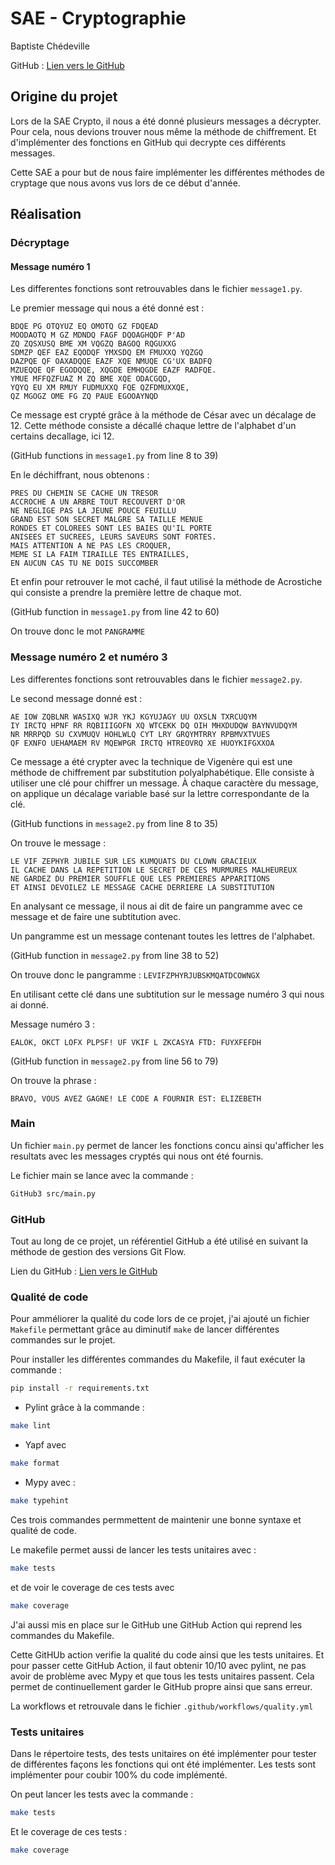 # SAE - Cryptographie

Baptiste Chédeville  

GitHub : [Lien vers le GitHub](https://github.com/Baptched/SAE-Crypto)

## Origine du projet

Lors de la SAE Crypto, il nous a été donné plusieurs messages a décrypter.
Pour cela, nous devions trouver nous même la méthode de chiffrement.
Et d'implémenter des fonctions en GitHub qui decrypte ces différents messages.

Cette SAE a pour but de nous faire implémenter les différentes méthodes de cryptage que nous avons vus lors de ce début d'année.

## Réalisation

### Décryptage 

#### Message numéro 1

Les differentes fonctions sont retrouvables dans le fichier `message1.py`.

Le premier message qui nous a été donné est :

```
BDQE PG OTQYUZ EQ OMOTQ GZ FDQEAD
MOODAOTQ M GZ MDNDQ FAGF DQOAGHQDF P'AD
ZQ ZQSXUSQ BME XM VQGZQ BAGOQ RQGUXXG
SDMZP QEF EAZ EQODQF YMXSDQ EM FMUXXQ YQZGQ
DAZPQE QF OAXADQQE EAZF XQE NMUQE CG'UX BADFQ
MZUEQQE QF EGODQQE, XQGDE EMHQGDE EAZF RADFQE.
YMUE MFFQZFUAZ M ZQ BME XQE ODACGQD,
YQYQ EU XM RMUY FUDMUXXQ FQE QZFDMUXXQE,
QZ MGOGZ OME FG ZQ PAUE EGOOAYNQD
```

Ce message est crypté grâce à la méthode de César avec un décalage de 12. 
Cette méthode consiste a décallé chaque lettre de l'alphabet d'un certains decallage, ici 12.

(GitHub functions in `message1.py` from line 8 to 39)

En le déchiffrant, nous obtenons :

```
PRES DU CHEMIN SE CACHE UN TRESOR
ACCROCHE A UN ARBRE TOUT RECOUVERT D'OR
NE NEGLIGE PAS LA JEUNE POUCE FEUILLU
GRAND EST SON SECRET MALGRE SA TAILLE MENUE
RONDES ET COLOREES SONT LES BAIES QU'IL PORTE
ANISEES ET SUCREES, LEURS SAVEURS SONT FORTES.
MAIS ATTENTION A NE PAS LES CROQUER,
MEME SI LA FAIM TIRAILLE TES ENTRAILLES,
EN AUCUN CAS TU NE DOIS SUCCOMBER
```

Et enfin pour retrouver le mot caché, il faut utilisé la méthode de Acrostiche qui consiste a prendre la première lettre de chaque mot.

(GitHub function in `message1.py` from line 42 to 60)

On trouve donc le mot `PANGRAMME`


### Message numéro 2 et numéro 3

Les differentes fonctions sont retrouvables dans le fichier `message2.py`.

Le second message donné est :

```
AE IOW ZQBLNR WASIXQ WJR YKJ KGYUJAGY UU OXSLN TXRCUQYM
IY IRCTQ HPNF RR RQBIIIGOFN XQ WTCEKK DQ OIH MHXDUDQW BAYNVUDQYM
NR MRRPQD SU CXVMUQV HOHLWLQ CYT LRY GRQYMTRRY RPBMVXTVUES
QF EXNFO UEHAMAEM RV MQEWPGR IRCTQ HTREOVRQ XE HUOYKIFGXXOA
```

Ce message a été crypter avec la technique de Vigenère qui est une méthode de chiffrement par substitution polyalphabétique. Elle consiste à utiliser une clé  pour chiffrer un message. À chaque caractère du message, on applique un décalage variable basé sur la lettre correspondante de la clé.

(GitHub functions in `message2.py` from line 8 to 35)

On trouve le message :

```
LE VIF ZEPHYR JUBILE SUR LES KUMQUATS DU CLOWN GRACIEUX
IL CACHE DANS LA REPETITION LE SECRET DE CES MURMURES MALHEUREUX
NE GARDEZ DU PREMIER SOUFFLE QUE LES PREMIERES APPARITIONS
ET AINSI DEVOILEZ LE MESSAGE CACHE DERRIERE LA SUBSTITUTION
```

En analysant ce message, il nous ai dit de faire un pangramme avec ce message et de faire une subtitution avec.

Un pangramme est un message contenant toutes les lettres de l'alphabet.

(GitHub function in `message2.py` from line 38 to 52)

On trouve donc le pangramme : `LEVIFZPHYRJUBSKMQATDCOWNGX`

En utilisant cette clé dans une subtitution sur le message numéro 3 qui nous ai donné.

Message numéro 3 : 

```
EALOK, OKCT LOFX PLPSF! UF VKIF L ZKCASYA FTD: FUYXFEFDH
```

(GitHub function in `message2.py` from line 56 to 79)

On trouve la phrase :

```
BRAVO, VOUS AVEZ GAGNE! LE CODE A FOURNIR EST: ELIZEBETH
```

### Main

Un fichier `main.py` permet de lancer les fonctions concu ainsi qu'afficher les resultats avec les messages cryptés qui nous ont été fournis.

Le fichier main se lance avec la commande :

```bash
GitHub3 src/main.py
```

### GitHub

Tout au long de ce projet, un référentiel GitHub a été utilisé en suivant la méthode de gestion des versions Git Flow.

Lien du GitHub : [Lien vers le GitHub](https://github.com/Baptched/SAE-Crypto)


### Qualité de code

Pour amméliorer la qualité du code lors de ce projet, j'ai ajouté un fichier `Makefile` permettant grâce au diminutif `make` de lancer différentes commandes sur le projet.

Pour installer les différentes commandes du Makefile, il faut exécuter la commande :

```bash
pip install -r requirements.txt
```

- Pylint grâce à la commande :

```bash
make lint
```

- Yapf avec 

```bash
make format
```

- Mypy avec :

```bash
make typehint
```

Ces trois commandes permmettent de maintenir une bonne syntaxe et qualité de code.

Le makefile permet aussi de lancer les tests unitaires avec :

```bash
make tests
```

et de voir le coverage de ces tests avec 

```bash
make coverage
```

J'ai aussi mis en place sur le GitHub une GitHub Action qui reprend les commandes du Makefile.

Cette GitHUb action verifie la qualité du code ainsi que les tests unitaires.
Et pour passer cette GitHub Action, il faut obtenir 10/10 avec pylint, ne pas avoir de problème avec Mypy et que tous les tests unitaires passent.
Cela permet de continuellement garder le GitHub propre ainsi que sans erreur.

La workflows et retrouvale dans le fichier `.github/workflows/quality.yml`

### Tests unitaires

Dans le répertoire tests, des tests unitaires on été implémenter pour tester de différentes façons les fonctions qui ont été implémenter.
Les tests sont implémenter pour coubir 100% du code implémenté.

On peut lancer les tests avec la commande :

```bash
make tests
```

Et le coverage de ces tests :

```bash
make coverage
```

